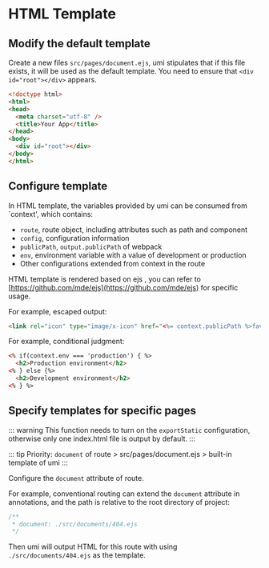 # HTML Template

## Modify the default template

Create a new files `src/pages/document.ejs`, umi stipulates that if this file exists, it will be used as the default template. You need to ensure that `<div id="root"></div>` appears.

```html
<!doctype html>
<html>
<head>
  <meta charset="utf-8" />
  <title>Your App</title>
</head>
<body>
  <div id="root"></div>
</body>
</html>
```

## Configure template

In HTML template, the variables provided by umi can be consumed from `context', which contains:

* `route`, route object, including attributes such as path and component
* `config`, configuration information
* `publicPath`<Badge text="2.1.2+"/>, `output.publicPath` of webpack
* `env`, environment variable with a value of development or production
* Other configurations extended from context in the route

HTML template is rendered based on ejs , you can refer to [https://github.com/mde/ejs](https://github.com/mde/ejs) for specific usage.

For example, escaped output:

```html
<link rel="icon" type="image/x-icon" href="<%= context.publicPath %>favicon.png" />
```

For example, conditional judgment:

```html
<% if(context.env === 'production') { %>
  <h2>Production environment</h2>
<% } else {%>
  <h2>Development environment</h2>
<% } %>
```

## Specify templates for specific pages

::: warning
This function needs to turn on the `exportStatic` configuration, otherwise only one index.html file is output by default.
:::

::: tip
Priority: `document` of route > src/pages/document.ejs > built-in template of umi
:::

Configure the `document` attribute of route.

For example, conventional routing can extend the `document` attribute in annotations, and the path is relative to the root directory of  project:

```js
/**
 * document: ./src/documents/404.ejs
 */
```

Then umi will output HTML for this route with using `./src/documents/404.ejs` as the template.
